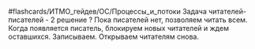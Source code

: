 #flashcards/ИТМО_гейдев/ОС/Процессы_и_потоки 
Задача читателей-писателей - 2 решение
?
Пока писателей нет, позволяем читать всем. Когда появляется писатель, блокируем новых читателей и ждем оставшихся. Записываем. Открываем читателям снова.